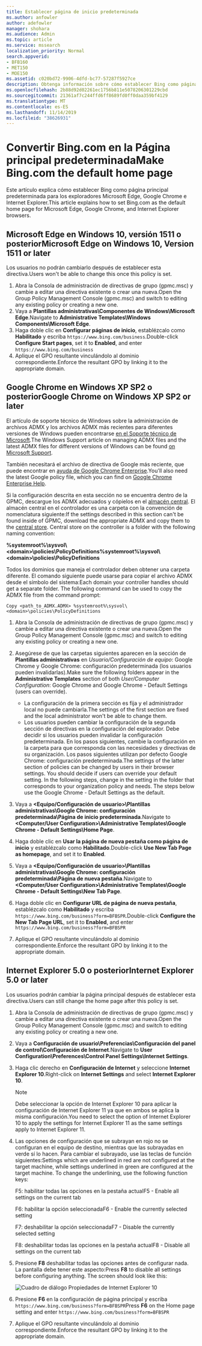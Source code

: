 ```yaml
---
title: Establecer página de inicio predeterminada
ms.author: anfowler
author: adefowler
manager: shohara
ms.audience: Admin
ms.topic: article
ms.service: mssearch
localization_priority: Normal
search.appverid:
- BFB160
- MET150
- MOE150
ms.assetid: c020bd72-9906-4dfd-bc77-57287f5927ce
description: Obtenga información sobre cómo establecer Bing como página principal predeterminada para su empresa con Microsoft Search.
ms.openlocfilehash: 2b88d92d02261ec1756b811e5078206301229cbd
ms.sourcegitcommit: 21361af7c244ffd6ff8689fd0ff0daa359bf4129
ms.translationtype: MT
ms.contentlocale: es-ES
ms.lasthandoff: 11/14/2019
ms.locfileid: "38626931"
---
```

# <a name="make-bingcom-the-default-home-page"></a><span data-ttu-id="bdfe8-103">Convertir Bing.com en la Página principal predeterminada</span><span class="sxs-lookup"><span data-stu-id="bdfe8-103">Make Bing.com the default home page</span></span>

<span data-ttu-id="bdfe8-104">Este artículo explica cómo establecer Bing como página principal predeterminada para los exploradores Microsoft Edge, Google Chrome e Internet Explorer.</span><span class="sxs-lookup"><span data-stu-id="bdfe8-104">This article explains how to set Bing.com as the default home page for Microsoft Edge, Google Chrome, and Internet Explorer browsers.</span></span> 
  
 
## <a name="microsoft-edge-on-windows-10-version-1511-or-later"></a><span data-ttu-id="bdfe8-105">Microsoft Edge en Windows 10, versión 1511 o posterior</span><span class="sxs-lookup"><span data-stu-id="bdfe8-105">Microsoft Edge on Windows 10, Version 1511 or later</span></span>

<span data-ttu-id="bdfe8-106">Los usuarios no podrán cambiarlo después de establecer esta directiva.</span><span class="sxs-lookup"><span data-stu-id="bdfe8-106">Users won't be able to change this once this policy is set.</span></span> 

1. <span data-ttu-id="bdfe8-107">Abra la Consola de administración de directivas de grupo (gpmc.msc) y cambie a editar una directiva existente o crear una nueva.</span><span class="sxs-lookup"><span data-stu-id="bdfe8-107">Open the Group Policy Management Console (gpmc.msc) and switch to editing any existing policy or creating a new one.</span></span> 
1. <span data-ttu-id="bdfe8-108">Vaya a **Plantillas administrativas\Componentes de Windows\Microsoft Edge**.</span><span class="sxs-lookup"><span data-stu-id="bdfe8-108">Navigate to **Administrative Templates\Windows Components\Microsoft Edge**.</span></span>    
1. <span data-ttu-id="bdfe8-109">Haga doble clic en **Configurar páginas de inicio**, establézcalo como **Habilitado** y escriba `https://www.bing.com/business`.</span><span class="sxs-lookup"><span data-stu-id="bdfe8-109">Double-click **Configure Start pages**, set it to **Enabled**, and enter `https://www.bing.com/business`</span></span>
1.  <span data-ttu-id="bdfe8-110">Aplique el GPO resultante vinculándolo al dominio correspondiente.</span><span class="sxs-lookup"><span data-stu-id="bdfe8-110">Enforce the resultant GPO by linking it to the appropriate domain.</span></span>

  
## <a name="google-chrome-on-windows-xp-sp2-or-later"></a><span data-ttu-id="bdfe8-111">Google Chrome en Windows XP SP2 o posterior</span><span class="sxs-lookup"><span data-stu-id="bdfe8-111">Google Chrome on Windows XP SP2 or later</span></span>


<span data-ttu-id="bdfe8-112">El artículo de soporte técnico de Windows sobre la administración de archivos ADMX y los archivos ADMX más recientes para diferentes versiones de Windows pueden encontrarse [en el Soporte técnico de Microsoft](https://support.microsoft.com/help/3087759/how-to-create-and-manage-the-central-store-for-group-policy-administra).</span><span class="sxs-lookup"><span data-stu-id="bdfe8-112">The Windows Support article on managing ADMX files and the latest ADMX files for different versions of Windows can be found [on Microsoft Support](https://support.microsoft.com/help/3087759/how-to-create-and-manage-the-central-store-for-group-policy-administra).</span></span>

<span data-ttu-id="bdfe8-113">También necesitará el archivo de directiva de Google más reciente, que puede encontrar en [ayuda de Google Chrome Enterprise](https://support.google.com/chrome/a/answer/187202).</span><span class="sxs-lookup"><span data-stu-id="bdfe8-113">You'll also need the latest Google policy file, which you can find on [Google Chrome Enterprise Help](https://support.google.com/chrome/a/answer/187202).</span></span>
  
<span data-ttu-id="bdfe8-p101">Si la configuración descrita en esta sección no se encuentra dentro de la GPMC, descargue los ADMX adecuados y cópielos en el [almacén central](https://docs.microsoft.com/previous-versions/windows/it-pro/windows-vista/cc748955%28v%3dws.10%29). El almacén central en el controlador es una carpeta con la convención de nomenclatura siguiente:</span><span class="sxs-lookup"><span data-stu-id="bdfe8-p101">If the settings described in this section can't be found inside of GPMC, download the appropriate ADMX and copy them to the [central store](https://docs.microsoft.com/previous-versions/windows/it-pro/windows-vista/cc748955%28v%3dws.10%29). Central store on the controller is a folder with the following naming convention:</span></span>
  
 <span data-ttu-id="bdfe8-116">**%systemroot%\sysvol\\<domain\>\policies\PolicyDefinitions**</span><span class="sxs-lookup"><span data-stu-id="bdfe8-116">**%systemroot%\sysvol\\<domain\>\policies\PolicyDefinitions**</span></span>
  
<span data-ttu-id="bdfe8-p102">Todos los dominios que maneja el controlador deben obtener una carpeta diferente. El comando siguiente puede usarse para copiar el archivo ADMX desde el símbolo del sistema:</span><span class="sxs-lookup"><span data-stu-id="bdfe8-p102">Each domain your controller handles should get a separate folder. The following command can be used to copy the ADMX file from the command prompt:</span></span>
  
 `Copy <path_to_ADMX.ADMX> %systemroot%\sysvol\<domain>\policies\PolicyDefinitions`
  
1. <span data-ttu-id="bdfe8-119">Abra la Consola de administración de directivas de grupo (gpmc.msc) y cambie a editar una directiva existente o crear una nueva.</span><span class="sxs-lookup"><span data-stu-id="bdfe8-119">Open the Group Policy Management Console (gpmc.msc) and switch to editing any existing policy or creating a new one.</span></span>
1. <span data-ttu-id="bdfe8-120">Asegúrese de que las carpetas siguientes aparecen en la sección de **Plantillas administrativas** en *Usuario/Configuración de equipo*: Google Chrome y Google Chrome: configuración predeterminada (los usuarios pueden invalidarlas).</span><span class="sxs-lookup"><span data-stu-id="bdfe8-120">Make sure the following folders appear in the **Administrative Templates** section of both *User/Computer Configuration*: Google Chrome and Google Chrome - Default Settings (users can override).</span></span>
   - <span data-ttu-id="bdfe8-121">La configuración de la primera sección es fija y el administrador local no puede cambiarla.</span><span class="sxs-lookup"><span data-stu-id="bdfe8-121">The settings of the first section are fixed and the local administrator won't be able to change them.</span></span>
   - <span data-ttu-id="bdfe8-p103">Los usuarios pueden cambiar la configuración de la segunda sección de directivas en la configuración del explorador. Debe decidir si los usuarios pueden invalidar la configuración predeterminada. En los pasos siguientes, cambie la configuración en la carpeta para que corresponda con las necesidades y directivas de su organización. Los pasos siguientes utilizan por defecto Google Chrome: configuración predeterminada.</span><span class="sxs-lookup"><span data-stu-id="bdfe8-p103">The settings of the latter section of policies can be changed by users in their browser settings. You should decide if users can override your default setting. In the following steps, change in the setting in the folder that corresponds to your organization policy and needs. The steps below use the Google Chrome - Default Settings as the default.</span></span>

1. <span data-ttu-id="bdfe8-126">Vaya a **&lt;Equipo/Configuración de usuario&gt;\Plantillas administrativas\Google Chrome: configuración predeterminada\Página de inicio predeterminada**.</span><span class="sxs-lookup"><span data-stu-id="bdfe8-126">Navigate to **&lt;Computer/User Configuration&gt;\Administrative Templates\Google Chrome - Default Settings\Home Page**.</span></span> 
1. <span data-ttu-id="bdfe8-127">Haga doble clic en **Usar la página de nueva pestaña como página de inicio** y establézcalo como **Habilitado**.</span><span class="sxs-lookup"><span data-stu-id="bdfe8-127">Double-click **Use New Tab Page as homepage**, and set it to **Enabled**.</span></span> 
1. <span data-ttu-id="bdfe8-128">Vaya a **&lt;Equipo/Configuración de usuario&gt;\Plantillas administrativas\Google Chrome: configuración predeterminada\Página de nueva pestaña**.</span><span class="sxs-lookup"><span data-stu-id="bdfe8-128">Navigate to **&lt;Computer/User Configuration&gt;\Administrative Templates\Google Chrome - Default Settings\New Tab Page**.</span></span> 
1. <span data-ttu-id="bdfe8-129">Haga doble clic en **Configurar URL de página de nueva pestaña**, establézcalo como **Habilitado** y escriba `https://www.bing.com/business?form=BFBSPR`.</span><span class="sxs-lookup"><span data-stu-id="bdfe8-129">Double-click **Configure the New Tab Page URL**, set it to **Enabled**, and enter `https://www.bing.com/business?form=BFBSPR`</span></span> 
1. <span data-ttu-id="bdfe8-130">Aplique el GPO resultante vinculándolo al dominio correspondiente.</span><span class="sxs-lookup"><span data-stu-id="bdfe8-130">Enforce the resultant GPO by linking it to the appropriate domain.</span></span>

## <a name="internet-explorer-50-or-later"></a><span data-ttu-id="bdfe8-131">Internet Explorer 5.0 o posterior</span><span class="sxs-lookup"><span data-stu-id="bdfe8-131">Internet Explorer 5.0 or later</span></span>
<span data-ttu-id="bdfe8-132">Los usuarios podrán cambiar la página principal después de establecer esta directiva.</span><span class="sxs-lookup"><span data-stu-id="bdfe8-132">Users can still change the home page after this policy is set.</span></span> 

1. <span data-ttu-id="bdfe8-133">Abra la Consola de administración de directivas de grupo (gpmc.msc) y cambie a editar una directiva existente o crear una nueva.</span><span class="sxs-lookup"><span data-stu-id="bdfe8-133">Open the Group Policy Management Console (gpmc.msc) and switch to editing any existing policy or creating a new one.</span></span>
    
2. <span data-ttu-id="bdfe8-134">Vaya a **Configuración de usuario\Preferencias\Configuración del panel de control\Configuración de Internet**.</span><span class="sxs-lookup"><span data-stu-id="bdfe8-134">Navigate to **User Configuration\Preferences\Control Panel Settings\Internet Settings**.</span></span>
    
3. <span data-ttu-id="bdfe8-135">Haga clic derecho en **Configuración de Internet** y seleccione **Internet Explorer 10**.</span><span class="sxs-lookup"><span data-stu-id="bdfe8-135">Right-click on **Internet Settings** and select **Internet Explorer 10**.</span></span>
    
    > [!NOTE]
    > <span data-ttu-id="bdfe8-136">Debe seleccionar la opción de Internet Explorer 10 para aplicar la configuración de Internet Explorer 11 ya que en ambos se aplica la misma configuración.</span><span class="sxs-lookup"><span data-stu-id="bdfe8-136">You need to select the option of Internet Explorer 10 to apply the settings for Internet Explorer 11 as the same settings apply to Internet Explorer 11.</span></span> 
  
4. <span data-ttu-id="bdfe8-p104">Las opciones de configuración que se subrayan en rojo no se configuran en el equipo de destino, mientras que las subrayadas en verde sí lo hacen. Para cambiar el subrayado, use las teclas de función siguientes:</span><span class="sxs-lookup"><span data-stu-id="bdfe8-p104">Settings which are underlined in red are not configured at the target machine, while settings underlined in green are configured at the target machine. To change the underlining, use the following function keys:</span></span>
    
    <span data-ttu-id="bdfe8-139">F5: habilitar todas las opciones en la pestaña actual</span><span class="sxs-lookup"><span data-stu-id="bdfe8-139">F5 - Enable all settings on the current tab</span></span>
    
    <span data-ttu-id="bdfe8-140">F6: habilitar la opción seleccionada</span><span class="sxs-lookup"><span data-stu-id="bdfe8-140">F6 - Enable the currently selected setting</span></span>
    
    <span data-ttu-id="bdfe8-141">F7: deshabilitar la opción seleccionada</span><span class="sxs-lookup"><span data-stu-id="bdfe8-141">F7 - Disable the currently selected setting</span></span>
    
    <span data-ttu-id="bdfe8-142">F8: deshabilitar todas las opciones en la pestaña actual</span><span class="sxs-lookup"><span data-stu-id="bdfe8-142">F8 - Disable all settings on the current tab</span></span>
    
5. <span data-ttu-id="bdfe8-p105">Presione **F8** deshabilitar todas las opciones antes de configurar nada. La pantalla debe tener este aspecto:</span><span class="sxs-lookup"><span data-stu-id="bdfe8-p105">Press **F8** to disable all settings before configuring anything. The screen should look like this:</span></span> 
    
    ![Cuadro de diálogo Propiedades de Internet Explorer 10](media/2fd55755-5007-4e33-a795-c42ce2fcef4a.jpg)
  
6. <span data-ttu-id="bdfe8-146">Presione **F6** en la configuración de página principal y escriba `https://www.bing.com/business?form=BFBSPR`</span><span class="sxs-lookup"><span data-stu-id="bdfe8-146">Press **F6** on the Home page setting and enter `https://www.bing.com/business?form=BFBSPR`</span></span>
    
7. <span data-ttu-id="bdfe8-147">Aplique el GPO resultante vinculándolo al dominio correspondiente.</span><span class="sxs-lookup"><span data-stu-id="bdfe8-147">Enforce the resultant GPO by linking it to the appropriate domain.</span></span>
